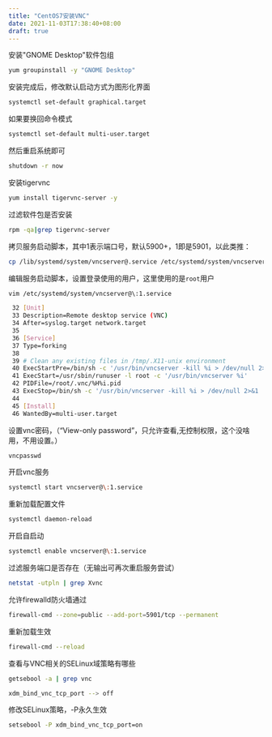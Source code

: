 ```yaml
---
title: "CentOS7安装VNC"
date: 2021-11-03T17:38:40+08:00
draft: true
---
```




安装"GNOME Desktop"软件包组

```bash
yum groupinstall -y "GNOME Desktop" 
```

 

安装完成后，修改默认启动方式为图形化界面

```bash
systemctl set-default graphical.target
```

 

如果要换回命令模式 

```bash
systemctl set-default multi-user.target 
```

 

然后重启系统即可

```bash
shutdown -r now
```

 

安装tigervnc

```bash
yum install tigervnc-server -y
```

 

过滤软件包是否安装

```bash
rpm -qa|grep tigervnc-server
```

 

拷贝服务启动脚本，其中1表示端口号，默认5900+，1即是5901，以此类推：

```bash
cp /lib/systemd/system/vncserver@.service /etc/systemd/system/vncserver@:1.service
```

 

编辑服务启动脚本，设置登录使用的用户，这里使用的是`root`用户

```bash
vim /etc/systemd/system/vncserver@\:1.service
```

 

```bash
 32 [Unit]
 33 Description=Remote desktop service (VNC)
 34 After=syslog.target network.target
 35 
 36 [Service]
 37 Type=forking
 38 
 39 # Clean any existing files in /tmp/.X11-unix environment
 40 ExecStartPre=/bin/sh -c '/usr/bin/vncserver -kill %i > /dev/null 2>&1 || :'
 41 ExecStart=/usr/sbin/runuser -l root -c '/usr/bin/vncserver %i'
 42 PIDFile=/root/.vnc/%H%i.pid
 43 ExecStop=/bin/sh -c '/usr/bin/vncserver -kill %i > /dev/null 2>&1 || :'
 44 
 45 [Install]
 46 WantedBy=multi-user.target
```

 

设置vnc密码，（“View-only password”，只允许查看,无控制权限，这个没啥用，不用设置。）

```bash
vncpasswd
```

 

开启vnc服务

```bash
systemctl start vncserver@\:1.service
```

 

重新加载配置文件

```bash
systemctl daemon-reload
```

 

开启自启动

```bash
systemctl enable vncserver@\:1.service
```

 

过滤服务端口是否存在（无输出可再次重启服务尝试）

```bash
netstat -utpln | grep Xvnc
```

 

允许firewalld防火墙通过

```bash
firewall-cmd --zone=public --add-port=5901/tcp --permanent
```

 

重新加载生效

```bash
firewall-cmd --reload
```

 

查看与VNC相关的SELinux域策略有哪些

```bash
getsebool -a | grep vnc

xdm_bind_vnc_tcp_port --> off
```

 

修改SELinux策略，-P永久生效

```bash
setsebool -P xdm_bind_vnc_tcp_port=on
```

